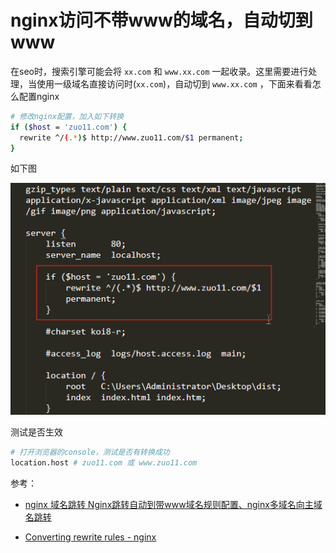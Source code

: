 
# nginx访问不带www的域名，自动切到www

在seo时，搜索引擎可能会将 `xx.com` 和 `www.xx.com` 一起收录。这里需要进行处理，当使用一级域名直接访问时(`xx.com`)，自动切到 `www.xx.com` ，下面来看看怎么配置nginx

```bash
# 修改nginx配置，加入如下转换
if ($host = 'zuo11.com') {
  rewrite ^/(.*)$ http://www.zuo11.com/$1 permanent;
}
```

如下图

![nginx_config.png](../../../images/blog/web/nginx_config.png)


测试是否生效
```bash
# 打开浏览器的console，测试是否有转换成功
location.host # zuo11.com 或 www.zuo11.com
```

参考：

- [nginx 域名跳转 Nginx跳转自动到带www域名规则配置、nginx多域名向主域名跳转](https://www.cnblogs.com/yiwd/p/3230371.html)

- [Converting rewrite rules - nginx](http://nginx.org/en/docs/http/converting_rewrite_rules.html)